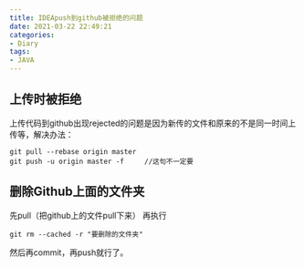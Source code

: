 ```yaml
---
title: IDEApush到github被拒绝的问题
date: 2021-03-22 22:49:21
categories:
- Diary
tags:
- JAVA
---
```


##  上传时被拒绝

上传代码到github出现rejected的问题是因为新传的文件和原来的不是同一时间上传等，解决办法：

```
git pull --rebase origin master
git push -u origin master -f     //这句不一定要
```


##  删除Github上面的文件夹

先pull（把github上的文件pull下来）
再执行
```
git rm --cached -r "要删除的文件夹"
```
然后再commit，再push就行了。
